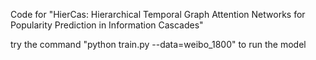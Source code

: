 Code for "HierCas: Hierarchical Temporal Graph Attention Networks for Popularity Prediction in Information Cascades" 

try the command "python train.py --data=weibo_1800" to run the model
